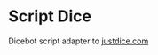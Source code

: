 # Script Dice

Dicebot script adapter to <a href="https://justdice.com" title="Just Dice CLAM COIN" target="_blank">justdice.com</a>
